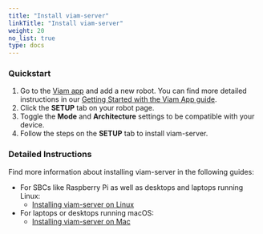 ```yaml
---
title: "Install viam-server"
linkTitle: "Install viam-server"
weight: 20
no_list: true
type: docs
---
```


### Quickstart

1. Go to the [Viam app](https://app.viam.com) and add a new robot.
You can find more detailed instructions in our [Getting Started with the Viam App guide](/program/app-usage/#adding-a-new-robot).
2. Click the **SETUP** tab on your robot page.
3. Toggle the **Mode** and **Architecture** settings to be compatible with your device.
4. Follow the steps on the **SETUP** tab to install viam-server.

### Detailed Instructions

Find more information about installing viam-server in the following guides:

- For SBCs like Raspberry Pi as well as desktops and laptops running Linux:
  - [Installing viam-server on Linux](/installation/install/linux-install/)
- For laptops or desktops running macOS:
  - [Installing viam-server on Mac](/installation/install/macos-install/)
